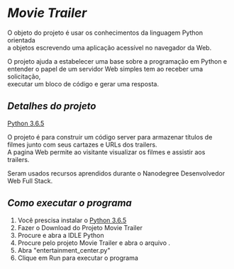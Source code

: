 # _Movie Trailer_

O objeto do projeto é usar os conhecimentos da linguagem Python  orientada  
a objetos escrevendo uma aplicação acessível no navegador da Web.

O projeto ajuda a estabelecer uma base sobre a programação em Python e  
entender o papel de um servidor Web simples tem ao receber uma solicitação,  
executar um bloco de código e gerar uma resposta.  

## _Detalhes do projeto_  
[Python 3.6.5](https://www.python.org/downloads/release/python-365/)

O projeto é para construir um código server para armazenar títulos de  
filmes junto com seus cartazes e URLs dos trailers.  
A pagina Web permite ao visitante visualizar os filmes e assistir aos  
trailers.


Seram usados recursos aprendidos durante o Nanodegree Desenvolvedor Web Full Stack.  

## _Como executar o programa_

1. Você prescisa instalar o [Python 3.6.5](https://www.python.org/downloads/release/python-365/)
2. Fazer o Download do Projeto Movie Trailer
3. Procure e abra a IDLE Python
4. Procure pelo projeto Movie Trailer e abra o arquivo .
5. Abra "entertainment_center.py"
6. Clique em Run para executar o programa
